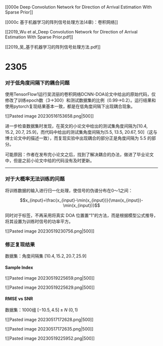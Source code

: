 [[000e Deep Convolution Network for Direction of Arrival Estimation With Sparse Prior]]

[[000c 基于机器学习的阵列信号处理方法(4章)：卷积网络]]

[[2019_Wu et al_Deep Convolution Network for Direction of Arrival Estimation With Sparse Prior.pdf]]

[[2019_吴_基于机器学习的阵列信号处理方法.pdf]]

# 2305

### 对于低角度间隔下的耦合问题

使用TensorFlow1运行吴流丽的卷积网络DCNN-DOA论文中给出的原始代码，仅修改了训练epoch数（3->300）和测试数据集的比例（0.99->0.2）。运行结果和使用pytorch复现结果基本一致，都是在低角度间隔下出现耦合现象。

![[Pasted image 20230516153658.png|500]]

进一步检查数据集时发现，在英文的小论文中给出的测试集角度间隔为\[10.4, 15.2, 20.7, 25.9]，而代码中给出的测试集角度间隔为\[5.5, 13.5, 20.67, 50]（这与博士论文中的描述一致），而复现实验中出现耦合的部分正是角度间隔为 5.5 的部分。

可能原因：作者在发布完小论文之后，找到了解决耦合的办法，做进了毕业论文中，但是之前小论文中给的代码没有及时更新。


---

### 对于大概率无法训练的问题

将训练数据的输入进行归一化处理，使信号的伪谱分布在0～1之间：

$$x_{input}=\frac{x_{input}-\min(x_{input})}{\max(x_{input})-\min(x_{input})}$$

同时对于标签，不再采用将真实 DOA 位置置“1”的方法，而是根据模型公式推导，将其设置为训练时信号的功率平方。

![[Pasted image 20230519230756.png|500]]

### 修正复现结果

数据集：角度间隔集 $[10.4,15.2,20.7,25.9]$

#### Sample Index

![[Pasted image 20230519225659.png|500]]

![[Pasted image 20230519225629.png|500]]

#### RMSE vs SNR

数据集：1000组 $[-10.5, 4.5]\pm N~(0,1)$

![[Pasted image 20230517172628.png|500]]

![[Pasted image 20230517172635.png|500]]

![[Pasted image 20230519225952.png|500]]
